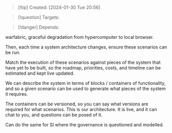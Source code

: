 
>[!tip] Created: [2024-01-30 Tue 20:56]

>[!question] Targets: 

>[!danger] Depends: 

warfabric, graceful degradation from hypercomputer to local browser.

Then, each time a system architecture changes, ensure these scenarios can be run.

Match the execution of these scenarios against pieces of the system that have yet to be built, so the roadmap, priorities, costs, and timeline can be estimated and kept live updated.

We can describe the system in terms of blocks / containers of functionality, and so a given scenario can be used to generate what pieces of the system it requires.

The containers can be versioned, so you can say what versions are required for what scenarios.  This is our architecture.  It is live, and it can chat to you, and questions can be posed of it.

Can do the same for SI where the governance is questioned and modelled.